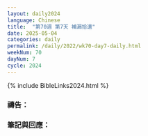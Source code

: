 ```yaml
---
layout: daily2024
language: Chinese
title:  "第70週 第7天 補漏拾遺"
date: 2025-05-04
categories: daily
permalink: /daily/2022/wk70-day7-daily.html
weekNum: 70
dayNum: 7
cycle: 2024
---
```


{% include BibleLinks2024.html %}

### 禱告：

### 筆記與回應：
